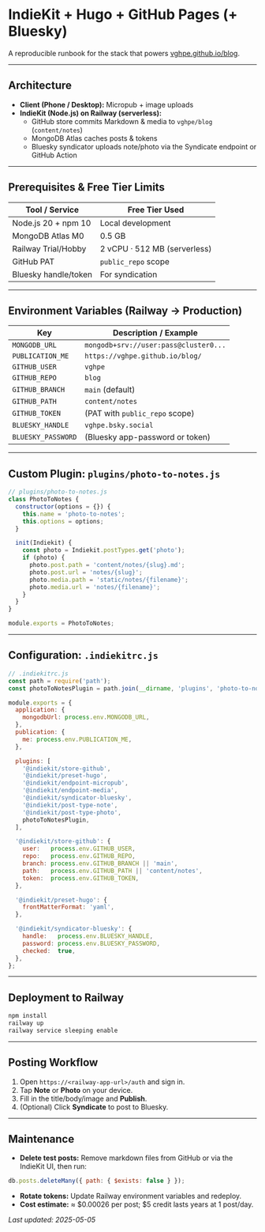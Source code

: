 # IndieKit + Hugo + GitHub Pages (+ Bluesky)

A reproducible runbook for the stack that powers [vghpe.github.io/blog](https://vghpe.github.io/blog).

---

## Architecture

- **Client (Phone / Desktop):** Micropub + image uploads
- **IndieKit (Node.js) on Railway (serverless):**
  - GitHub store commits Markdown & media to `vghpe/blog` (`content/notes`)
  - MongoDB Atlas caches posts & tokens
  - Bluesky syndicator uploads note/photo via the Syndicate endpoint or GitHub Action

---

## Prerequisites & Free Tier Limits

| Tool / Service       | Free Tier Used                   |
| -------------------- | -------------------------------- |
| Node.js 20 + npm 10  | Local development                |
| MongoDB Atlas M0     | 0.5 GB                            |
| Railway Trial/Hobby  | 2 vCPU · 512 MB (serverless)     |
| GitHub PAT           | `public_repo` scope               |
| Bluesky handle/token | For syndication                   |

---

## Environment Variables (Railway → Production)

| Key                   | Description / Example                      |
| --------------------- | ------------------------------------------ |
| `MONGODB_URL`         | `mongodb+srv://user:pass@cluster0...`      |
| `PUBLICATION_ME`      | `https://vghpe.github.io/blog/`            |
| `GITHUB_USER`         | `vghpe`                                    |
| `GITHUB_REPO`         | `blog`                                     |
| `GITHUB_BRANCH`       | `main` (default)                           |
| `GITHUB_PATH`         | `content/notes`                            |
| `GITHUB_TOKEN`        | (PAT with `public_repo` scope)             |
| `BLUESKY_HANDLE`      | `vghpe.bsky.social`                        |
| `BLUESKY_PASSWORD`    | (Bluesky app-password or token)            |

---

## Custom Plugin: `plugins/photo-to-notes.js`

```js
// plugins/photo-to-notes.js
class PhotoToNotes {
  constructor(options = {}) {
    this.name = 'photo-to-notes';
    this.options = options;
  }

  init(Indiekit) {
    const photo = Indiekit.postTypes.get('photo');
    if (photo) {
      photo.post.path = 'content/notes/{slug}.md';
      photo.post.url = 'notes/{slug}';
      photo.media.path = 'static/notes/{filename}';
      photo.media.url = 'notes/{filename}';
    }
  }
}

module.exports = PhotoToNotes;
```

---

## Configuration: `.indiekitrc.js`

```js
// .indiekitrc.js
const path = require('path');
const photoToNotesPlugin = path.join(__dirname, 'plugins', 'photo-to-notes.js');

module.exports = {
  application: {
    mongodbUrl: process.env.MONGODB_URL,
  },
  publication: {
    me: process.env.PUBLICATION_ME,
  },

  plugins: [
    '@indiekit/store-github',
    '@indiekit/preset-hugo',
    '@indiekit/endpoint-micropub',
    '@indiekit/endpoint-media',
    '@indiekit/syndicator-bluesky',
    '@indiekit/post-type-note',
    '@indiekit/post-type-photo',
    photoToNotesPlugin,
  ],

  '@indiekit/store-github': {
    user:   process.env.GITHUB_USER,
    repo:   process.env.GITHUB_REPO,
    branch: process.env.GITHUB_BRANCH || 'main',
    path:   process.env.GITHUB_PATH || 'content/notes',
    token:  process.env.GITHUB_TOKEN,
  },

  '@indiekit/preset-hugo': {
    frontMatterFormat: 'yaml',
  },

  '@indiekit/syndicator-bluesky': {
    handle:   process.env.BLUESKY_HANDLE,
    password: process.env.BLUESKY_PASSWORD,
    checked:  true,
  },
};
```

---

## Deployment to Railway

```bash
npm install
railway up
railway service sleeping enable
```

---

## Posting Workflow

1. Open `https://<railway-app-url>/auth` and sign in.
2. Tap **Note** or **Photo** on your device.
3. Fill in the title/body/image and **Publish**.
4. (Optional) Click **Syndicate** to post to Bluesky.

---

## Maintenance

 - **Delete test posts:** Remove markdown files from GitHub or via the IndieKit UI, then run:
```js
db.posts.deleteMany({ path: { $exists: false } });
```
 - **Rotate tokens:** Update Railway environment variables and redeploy.
 - **Cost estimate:** ≈ $0.00026 per post; $5 credit lasts years at 1 post/day.

_Last updated: 2025-05-05_
